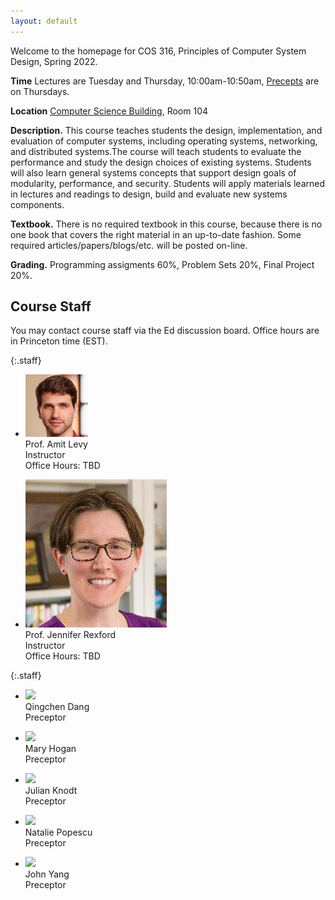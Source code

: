 ```yaml
---
layout: default
---
```


Welcome to the homepage for COS 316, Principles of Computer System
Design, Spring 2022.

**Time** Lectures are Tuesday and Thursday, 10:00am-10:50am, [Precepts](precepts) are on Thursdays.

**Location** [Computer Science Building](https://api.princeton.edu/campus-map/link?id=0167), Room 104

**Description.** This course teaches students the design,
implementation, and evaluation of computer systems, including operating
systems, networking, and distributed systems.The course will teach
students to evaluate the performance and study the design choices of
existing systems. Students will also learn general systems concepts that
support design goals of modularity, performance, and security. Students
will apply materials learned in lectures and readings to design, build
and evaluate new systems components.

**Textbook.** There is no required textbook in this course, because
there is no one book that covers the right material in an up-to-date
fashion. Some required articles/papers/blogs/etc. will be posted
on-line.

**Grading.** Programming assigments 60%, Problem Sets 20%, Final Project 20%.

## Course Staff

You may contact course staff via the Ed discussion board. Office hours are in Princeton time (EST).

{:.staff}
* ![](/images/staff/amit-levy.jpg)\
Prof. Amit Levy\
Instructor\
Office Hours: TBD

* ![](/images/staff/jenn-rexford.jpg)\
Prof. Jennifer Rexford\
Instructor\
Office Hours: TBD

{:.staff}
* ![](#)\
Qingchen Dang\
Preceptor

* ![](#)\
Mary Hogan\
Preceptor

* ![](#)\
Julian Knodt\
Preceptor

* ![](/images/staff/natalie-popescu.png)\
Natalie Popescu\
Preceptor

* ![](#)\
John Yang\
Preceptor

<!--[Ed discussion board]: https://us.edstem.org/courses/2353/discussion/-->
